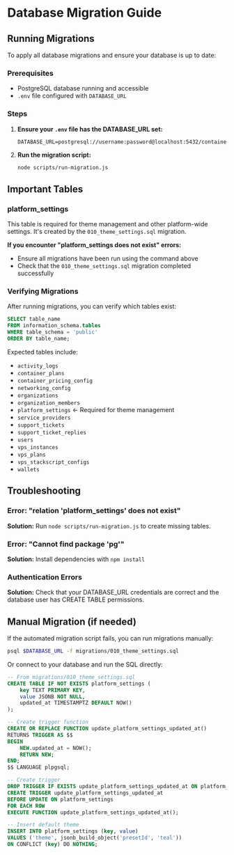 # Database Migration Guide

## Running Migrations

To apply all database migrations and ensure your database is up to date:

### Prerequisites
- PostgreSQL database running and accessible
- `.env` file configured with `DATABASE_URL`

### Steps

1. **Ensure your `.env` file has the DATABASE_URL set:**
   ```
   DATABASE_URL=postgresql://username:password@localhost:5432/containerstacks
   ```

2. **Run the migration script:**
   ```bash
   node scripts/run-migration.js
   ```

## Important Tables

### platform_settings
This table is required for theme management and other platform-wide settings. It's created by the `010_theme_settings.sql` migration.

**If you encounter "platform_settings does not exist" errors:**
- Ensure all migrations have been run using the command above
- Check that the `010_theme_settings.sql` migration completed successfully

### Verifying Migrations

After running migrations, you can verify which tables exist:

```sql
SELECT table_name 
FROM information_schema.tables 
WHERE table_schema = 'public' 
ORDER BY table_name;
```

Expected tables include:
- `activity_logs`
- `container_plans`
- `container_pricing_config`
- `networking_config`
- `organizations`
- `organization_members`
- `platform_settings` ← Required for theme management
- `service_providers`
- `support_tickets`
- `support_ticket_replies`
- `users`
- `vps_instances`
- `vps_plans`
- `vps_stackscript_configs`
- `wallets`

## Troubleshooting

### Error: "relation 'platform_settings' does not exist"
**Solution:** Run `node scripts/run-migration.js` to create missing tables.

### Error: "Cannot find package 'pg'"
**Solution:** Install dependencies with `npm install`

### Authentication Errors
**Solution:** Check that your DATABASE_URL credentials are correct and the database user has CREATE TABLE permissions.

## Manual Migration (if needed)

If the automated migration script fails, you can run migrations manually:

```bash
psql $DATABASE_URL -f migrations/010_theme_settings.sql
```

Or connect to your database and run the SQL directly:

```sql
-- From migrations/010_theme_settings.sql
CREATE TABLE IF NOT EXISTS platform_settings (
    key TEXT PRIMARY KEY,
    value JSONB NOT NULL,
    updated_at TIMESTAMPTZ DEFAULT NOW()
);

-- Create trigger function
CREATE OR REPLACE FUNCTION update_platform_settings_updated_at()
RETURNS TRIGGER AS $$
BEGIN
    NEW.updated_at = NOW();
    RETURN NEW;
END;
$$ LANGUAGE plpgsql;

-- Create trigger
DROP TRIGGER IF EXISTS update_platform_settings_updated_at ON platform_settings;
CREATE TRIGGER update_platform_settings_updated_at
BEFORE UPDATE ON platform_settings
FOR EACH ROW
EXECUTE FUNCTION update_platform_settings_updated_at();

-- Insert default theme
INSERT INTO platform_settings (key, value)
VALUES ('theme', jsonb_build_object('presetId', 'teal'))
ON CONFLICT (key) DO NOTHING;
```
